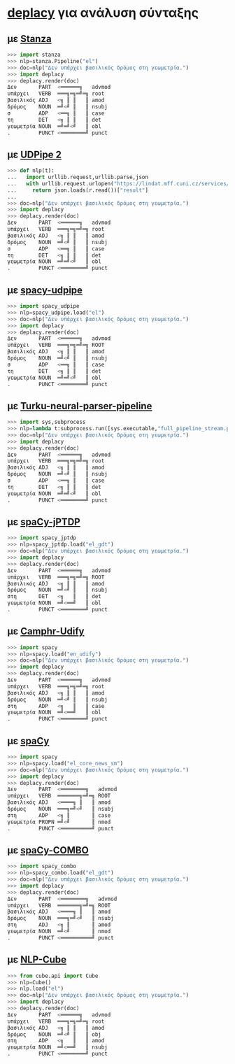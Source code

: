 # [deplacy](https://koichiyasuoka.github.io/deplacy/) για ανάλυση σύνταξης

## με [Stanza](https://stanfordnlp.github.io/stanza)

```py
>>> import stanza
>>> nlp=stanza.Pipeline("el")
>>> doc=nlp("Δεν υπάρχει βασιλικός δρόμος στη γεωμετρία.")
>>> import deplacy
>>> deplacy.render(doc)
Δεν       PART  <══════╗   advmod
υπάρχει   VERB  ═══╗═╗═╝═╗ root
βασιλικός ADJ   <╗ ║ ║   ║ amod
δρόμος    NOUN  ═╝<╝ ║   ║ nsubj
σ         ADP   <══╗ ║   ║ case
τη        DET   <╗ ║ ║   ║ det
γεωμετρία NOUN  ═╝═╝<╝   ║ obl
.         PUNCT <════════╝ punct
```

## με [UDPipe 2](http://ufal.mff.cuni.cz/udpipe/2)

```py
>>> def nlp(t):
...   import urllib.request,urllib.parse,json
...   with urllib.request.urlopen("https://lindat.mff.cuni.cz/services/udpipe/api/process?model=el&tokenizer&tagger&parser&data="+urllib.parse.quote(t)) as r:
...     return json.loads(r.read())["result"]
...
>>> doc=nlp("Δεν υπάρχει βασιλικός δρόμος στη γεωμετρία.")
>>> import deplacy
>>> deplacy.render(doc)
Δεν       PART  <══════╗   advmod
υπάρχει   VERB  ═══╗═╗═╝═╗ root
βασιλικός ADJ   <╗ ║ ║   ║ amod
δρόμος    NOUN  ═╝<╝ ║   ║ nsubj
σ         ADP   <══╗ ║   ║ case
τη        DET   <╗ ║ ║   ║ det
γεωμετρία NOUN  ═╝═╝<╝   ║ obl
.         PUNCT <════════╝ punct
```

## με [spacy-udpipe](https://github.com/TakeLab/spacy-udpipe)

```py
>>> import spacy_udpipe
>>> nlp=spacy_udpipe.load("el")
>>> doc=nlp("Δεν υπάρχει βασιλικός δρόμος στη γεωμετρία.")
>>> import deplacy
>>> deplacy.render(doc)
Δεν       PART  <══════╗   advmod
υπάρχει   VERB  ═══╗═╗═╝═╗ ROOT
βασιλικός ADJ   <╗ ║ ║   ║ amod
δρόμος    NOUN  ═╝<╝ ║   ║ nsubj
σ         ADP   <══╗ ║   ║ case
τη        DET   <╗ ║ ║   ║ det
γεωμετρία NOUN  ═╝═╝<╝   ║ obl
.         PUNCT <════════╝ punct
```

## με [Turku-neural-parser-pipeline](https://turkunlp.org/Turku-neural-parser-pipeline/)

```py
>>> import sys,subprocess
>>> nlp=lambda t:subprocess.run([sys.executable,"full_pipeline_stream.py","--gpu","-1","--conf","models_el_gdt/pipelines.yaml"],cwd="Turku-neural-parser-pipeline",input=t,encoding="utf-8",stdout=subprocess.PIPE).stdout
>>> doc=nlp("Δεν υπάρχει βασιλικός δρόμος στη γεωμετρία.")
>>> import deplacy
>>> deplacy.render(doc)
Δεν       PART  <══════╗   advmod
υπάρχει   VERB  ═══╗═╗═╝═╗ root
βασιλικός ADJ   <╗ ║ ║   ║ amod
δρόμος    NOUN  ═╝<╝ ║   ║ nsubj
σ         ADP   <══╗ ║   ║ case
τη        DET   <╗ ║ ║   ║ det
γεωμετρία NOUN  ═╝═╝<╝   ║ obl
.         PUNCT <════════╝ punct
```

## με [spaCy-jPTDP](https://github.com/KoichiYasuoka/spaCy-jPTDP)

```py
>>> import spacy_jptdp
>>> nlp=spacy_jptdp.load("el_gdt")
>>> doc=nlp("Δεν υπάρχει βασιλικός δρόμος στη γεωμετρία.")
>>> import deplacy
>>> deplacy.render(doc)
Δεν       PART  <══════╗   advmod
υπάρχει   VERB  ═══╗═╗═╝═╗ ROOT
βασιλικός ADJ   <╗ ║ ║   ║ amod
δρόμος    NOUN  ═╝<╝ ║   ║ nsubj
στη       DET   <╗   ║   ║ det
γεωμετρία NOUN  ═╝<══╝   ║ obl
.         PUNCT <════════╝ punct
```

## με [Camphr-Udify](https://camphr.readthedocs.io/en/latest/notes/udify.html)

```py
>>> import spacy
>>> nlp=spacy.load("en_udify")
>>> doc=nlp("Δεν υπάρχει βασιλικός δρόμος στη γεωμετρία.")
>>> import deplacy
>>> deplacy.render(doc)
Δεν       PART  <══════╗   advmod
υπάρχει   VERB  ═══╗═╗═╝═╗ root
βασιλικός ADJ   <╗ ║ ║   ║ amod
δρόμος    NOUN  ═╝<╝ ║   ║ nsubj
στη       ADP   <╗   ║   ║ case
γεωμετρία NOUN  ═╝<══╝   ║ obl
.         PUNCT <════════╝ punct
```

## με [spaCy](https://spacy.io/)

```py
>>> import spacy
>>> nlp=spacy.load("el_core_news_sm")
>>> doc=nlp("Δεν υπάρχει βασιλικός δρόμος στη γεωμετρία.")
>>> import deplacy
>>> deplacy.render(doc)
Δεν       PART  <════════╗   advmod
υπάρχει   VERB  ═══════╗═╝═╗ ROOT
βασιλικός ADJ   <════╗ ║   ║ amod
δρόμος    NOUN  ═══╗═╝<╝   ║ nsubj
στη       ADP   <╗ ║       ║ case
γεωμετρία PROPN ═╝<╝       ║ nmod
.         PUNCT <══════════╝ punct
```

## με [spaCy-COMBO](https://github.com/KoichiYasuoka/spaCy-COMBO)

```py
>>> import spacy_combo
>>> nlp=spacy_combo.load("el_gdt")
>>> doc=nlp("Δεν υπάρχει βασιλικός δρόμος στη γεωμετρία.")
>>> import deplacy
>>> deplacy.render(doc)
Δεν       PART  <════════╗   advmod
υπάρχει   VERB  ═══════╗═╝═╗ ROOT
βασιλικός ADJ   <════╗ ║   ║ amod
δρόμος    NOUN  ═══╗═╝<╝   ║ nsubj
στη       ADJ   <╗ ║       ║ amod
γεωμετρία NOUN  ═╝<╝       ║ nmod
.         PUNCT <══════════╝ punct
```

## με [NLP-Cube](https://github.com/Adobe/NLP-Cube)

```py
>>> from cube.api import Cube
>>> nlp=Cube()
>>> nlp.load("el")
>>> doc=nlp("Δεν υπάρχει βασιλικός δρόμος στη γεωμετρία.")
>>> import deplacy
>>> deplacy.render(doc)
Δεν       PART  <══════╗   advmod
υπάρχει   VERB  ═══╗═╗═╝═╗ root
βασιλικός ADJ   <╗ ║ ║   ║ amod
δρόμος    NOUN  ═╝<╝ ║   ║ obj
στη       ADP   <╗   ║   ║ amod
γεωμετρία NOUN  ═╝<══╝   ║ nsubj
.         PUNCT <════════╝ punct
```

